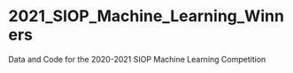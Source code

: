 # 2021_SIOP_Machine_Learning_Winners
Data and Code for the 2020-2021 SIOP Machine Learning Competition

